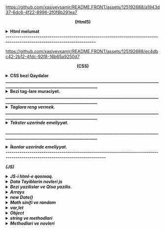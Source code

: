 https://github.com/xasiyevsamir/README.FRONT/assets/125192688/a1943d37-6dc6-4f22-8996-2f0f8b291ea7

<p align="center">   
<b >(Html5)</b>
</p>
<details><summary><b>Html melumat</b></summary>
<b>(FRONT-GIRIS)</b>
1.<b>(index.html)</b> Bu <b>(html)</b> fayilidir .Html ne ucundur sualina cavab olaraq yaradilan sehvenin nece gorunmesini ve basliqi nece olmasini ve s. html ile hell olunur.Html fayili yaradarken isdifade olunur burada <b>(Index)</b> fayilin adidir ve <b>(html)</b> ise fayilin tipini gosderir. Biz Html fayili yaradarken muxdelif adlar vere bilerik mes: <b>(MAIN.html ve ya samir.html)</b> .Lakin html fayili yaratmaq ucun <b>(.html yazmaliyiq.Her bir html)</b> fayili html --> tag-lari ile baslayir ve bitir.Umumi baxanda html ozu tag-larden ibaretdir. Html ozude 2 tag-larden ibaretdir. bunlar asagidakilardir.HTML-de 4 etab var. Bunlar head ve body hissesidir ve head, body hisselerde tag-larden isdifade olunur ve tag-lare de atributlar vere bilerik.Atribut dedikde eni uzunlugu rengi ve s. nezerde tutulur.
[![Follow Mohamed El-Qassas GitHub]("H:\Diskim\Motivasiya\VID_20230725_182108.mp4")](https://github.com/melqassas/)
---
# <b>(head)</b>
</video>
<b>(head)</b> Əsas HTML sənətinin head tagi veb səhifənin başlıq bölməsini təmsil edir. <head> tagi, veb səhifədəki metatələr, stilsətirlər, skriptlər və digər məlumatların yerləşdiyi yerdir. İstifadəçinin veb səhifəyə baxarkən görə bilmədiyi, lakin brauzer tərəfindən istifadə edilən məlumatlar burada saxlanılır.

<head> tagi aşağıdakı tipik elementlərdən ibarət ola bilər:

1. <b>(title>Kontakhome title>)</b> burada biz sehvenin baslifini Kontakt-home qoyduq.Umumi yazilis  
   <b>(head>title>Kontakhome title> head>)</b> beledir.

2. <b>meta</b> >>>>> Veb səhifənin metatələrini təyin edir. Sorc axdaris yazila biler yeni acar sozler, səhifənin açıqlaması, autoru(muellif), dilə dair məlumatlar və brauzer tərəfindən oxunan digər məlumatlar kimi səhifə ilə bağlı təkmilləşdirici məlumatlar olacaq.

3. <b>link rel="icon" href=""</b> >>>>bu tag-de head icerisinde yazilir lakin bu acilan anda baglanan tag-lardendir.Burad rel="icon"--relin icon oldugunu ve href="" -ise iconun adresini bildirir.Sekillerin ve ya iconlarin adresini iki yolla yerlesdirmek olar <b>Relative (Menasi-qohum, yaxinliq)</b> ve ya <b>Absolute (Menasi ise tamamile)</b>. Relative yolu hal hazirda oldugun fayildaki sekli ve ya iconu yerlesdirmek ,Absalute ise seklin adresini tamami ile oldugu kimi yazmaliyiq.

4. <b>script</b> >>>> JavaScript kodunun head tagına daxil edilməsinə kömək edir. Bu tag vasitəsilə brauzer tərəfindən işlənən skript kodları əlavə edilir.

5. <b><style</b> >>>> İnternal CSS stilsətirlərinin head tagına daxil edilməsinə imkan verir. Bu tag vasitəsilə veb səhifəsinə xüsusi stilsətirlər əlavə edilir.

Bu elementlər head tagında bir arada istifadə edilə bilər və səhifənin arxa planında işləyən məlumatları təmsil edərək səhifənin görünümünü və davranışını tənzimləyir.

---

<b>(body)</b>

0. <b>body</b> --> body tag-i ise sehveni govdesidir yeni sehvenin basliqlarindan basqa diger bir cox seyler body tag-inde yazilir. Mes: burada bis salam sozunu yazdiq.body tag-ininde icersinde de bir cox tag-lar var meselen bunlar asagidakilardir.

1. <b>P</b> --> Paraqraf tag-idir.Bir paraqraf butov bir setri tutur ve buna gorede yanasi gelmirler.
2. <b>span</b> --> span ise butov bir setri tutmur ve yanasi gelir.
3. h1>/h1>, h2>/h2>, h3>/h3>, h4>/h4>, h5>/h5>, h6>h6> --> bu tag-larle ise basliqlari vere bilerik burada en boyuk tag- h1 ve en kiciyi ise h6 dir.
4. <b>(div)</b>-->bir nece qrupun birlesmesi--> divde bir nece qrupun birlesmesini bir div kimi gosdere bilerik.
5. <b>img src="" alt="sekilin adi fln" width=(seklin eni demekdir)"50% ve ya 50px" height=(seklin hundurluyu demekdir) title="(Kontak-Home)</b> -->bu img ile sekil yukleye bilerik burada <b>src</b> sekilin saxlandigi yer <b>alt</b> ise sekil haqqinda nese yaza bilerik. <b>img</b> olcusunu iki yolla vere bilerik birincisi tutdugu yerin 50% kimi ikinci ise pikseller ile.Olcunu vermek ucun bu (<b>width="")</b> ifadeden isdifade edilir. Dediyimiz kimi iki cur olcu vere bilerik. Faizle verdikde <b>(width="50%")</b> bele, pikselle verdikde ise <b>(width="50px")</b> kimi ifade edilir.Biz burada seklin hundurluyunu de artira bilerik lakin seklin effektliyi ite biler. Qeyd: Eger biz seklin eni ve hundurluyunu artirib azaldanda % ve px yazmasaq defult olaraq px(piksel qebul edir).
   Buradda <b>(title="Kontak-Home)</b> bu atribut ise seklin uzerine getdikde kontak-home sozunu cixardir. <b>(title)</b> atributu qulobaldir ve butun tag-larde isdifade ede bilerik.
6. <b>u</b> bu tag- daxil etdiyimiz sozun altindan xet cekir.
7. <b>i)</b> bu tag- ise yazdigimiz sozu italiq formada yeni eyri formada yazir.
8. <b>em)</b> bu tag-de i tag-i ile eynidir lakin i tag-ine nisbeten daha moderindir.Yeni burazerde daha yaxsi basa dusur i tag-ine nisbeten.
9. <b>s)</b> bu tag- ise sozun uzerinden xett cekir.
10. <b>del)</b> bu tag-de s tag-i ile eynidir.
11. <b>b)</b> bu tag- sozu daha qalin yazdirir.
12. <b>strong)</b> bu tag-de b tag-i ile eynidir.Daha bir usdunluyu bu soz daha quvvetli acar soz kimi basa dusur.Yeni burazerde daha yaxsi basa dusur b tag-ine nisbeten.
13. <b>details</b> -bu tag- ile biz en cox verilen suallara cavab bolmesini yaza bilerik ve <b>summary</b> tag-i ile isleyir yeni 1ci sual yazmaq isdesek <b>summary sual1 summary</b> yazmaliyiq.
14. <b>address</b> - bu tag- ilede biz adresimizi yaza bilerik ve footer tag-inin icinde address ve onun icindede a tag-ini yaza bilerik.

---

https://github.com/xasiyevsamir/README.FRONT/assets/125192688/16b46b38-c84e-49c9-9cef-a6f03336bd28

# </b>(KECIDLER)</b>

<b>Qeyd:)</b> Kecidler iki cur olur seyfe daxili ve seyfe xarici . Seyfe daxili kecidler hal-hazirda oldugun seyfenin her hansi bir noqtesine gedise deyilir Mes: 100 setrlik melumatin 20 setrine gedis. Seyfe daxili kecidler ise basqa seyfelere yonlendirmekdi meselen kilik etdikde isdagrama ,watsaba, ve eyni seyfenin daxilinde basqa bir seyfeye kecid adlanir.
<b>(Qeyd:)</b> Kecit etmek ucun <b>(a tag-inden isdifade olunur ve (anchor lovber sozunden gotrulmusdur))</b> .Ve Acilib baglanan tag-dir.

1. <b>a href="#">Kecid et<a vv>)</b> burada a tag-ini yazmisiq yeni xarici kecid <b>href)</b> bos olduqda reslef edir yeni seyfeni yeniliyir #
   yazdiqda seyfe daxilinda dayanir ve her hanfdssi sayitin linkini yazdiqda ise klik ederken hemin sehveye kecid edir.Burada <b>target)</b> atributu var ki biz a tag-ine klik etdikde ozunde ve ya yeni sehvede acir target defult olaraq \_self-dir yeni target="\_self" bele yazdiqda yeni sehveni ozunde acir. target ozunun acar sozleri var meselen target="\_blank" etsek yeni sehvede acacaq . # varsa bu seyfe daxili kecitdir. <b> a)</b> tag-i ile telefon ve ya mail de yonlendirmek olar bu zaman ise asagidakilari yazmaq lazimdir.
2. <b>a href="tel:+994516687023">Zeng eta)</b> bu cur yazilisdan isdifade etmek olar. Burada <b>tel:)</b> acar sozdur.
3. <b>a href="mailto:samirakh@code.edu.az">gmail ile elaqe saxla a)</b> bu cur yazilisdan isdifade etmek olar. Burada <b>mailto:)</b> acar sozdur.
4. <b>a href="../Sekil/download.png" download> neyise yuklemek ucun dowload </a>)</b> bu kodla ise nelerise yukluye bilerik.

---

https://github.com/xasiyevsamir/README.FRONT/assets/125192688/ed8af3b5-5b29-4e82-a876-e9c0d0bb5a66

# <b>(Listler)</b>

1. Listler iki cur olur. Sirali ve sirasiz.Sirasiz listler ucun ferq etmir birinci ile axrincinin yerini deyissek.Lakin sirali lislerde ise tam eksidir onlarda birinci gelen birinci axrinci gelen ise axrinci olmalidir ve sirali reqemler a-z ve ya A-Z siralanir ve rum reqemleri ilede siralana biler.
2. <b>ul> ul>)</b> bu sirasiz listleri yazmaq ucundur ve icersinde li-lerden isdifade edilir ve eger li-lerinde ul-lari olarsa li-lerin icersinde yazilir. <b>ul type="disc", type="cricle", type="Square" ,type="none")</b> tayplarri var ve burada (disc ici dilu dayre) , (cricle ise ici bos cevredir) , (Square ise ici dolu kvadiratdir), (none ise hec bir cevre ve ya kvadirat gorunmesin.)

3. <b>ol type="1" start="12"> ol>)</b> bu ise sirali listler ucundur ve bunlarinda terkibinde li-ler olmalidir ve eger li-lerinde ol-lari olarsa li-lerin icersinde yazilir. <b>ol)</b> listininde taypi var A-Z,a-z,reqem kimi ve rum reqemi kimi.Burada start neceden baslasin demekdir.
4. <b>li> li>)</b> bu ise hem sirali hemde sirasiz lislerin yazilmasinda esas amillerden biridir yeni lisleri temin edr .

---

# <b>Tables-cedveller)</b>

1. <b>caption)</b> cedvelin basligini yazmaq ucundur.
2. <b>table border="1")</b> tebillar setrlerden ibaret olur setrlerde sutunlardan ibaret olur. Burada border kanarliq demekdir ve 1 daxil etdikde 1 px cercive duzeldir.
3. <b>tr)</b> bu setrler ucundu .
4. <b>td)</b> bu ise sutunlar ucundur .Bu zaman demek olarki (table-nin icersinde tr ve tr-nin icinde td-ler yerlesir). Setirlerin icinde sutunlar yerlesir.
   <b>Qeyd:)</b> Biz cedveller yaradanda esas 3 emeliyyati apaririq bunlar asagidakilardir.
5. <b>thead)</b> bu code ile biz cedvelimizde ad soyad v s. ne olacaqsa onlari qeyd edirik .Bunun icerisindede tr yeni setrler ve sutunlar td ile deyil th ile qeyd edilir.
6. <b>tbody)</b> bu ise cedvelin govde hissesini yaziriq.
7. <b>tfoot)</b> bu ise cedvelin yekunda bir qiymeti olarsa onu qeyd edirik,yeni toplami ve ya ortalamasi ve s.
8. <b>colspan)</b> bu kodla biz isdenilen sutunlari birlesdire bilerik.
9. <b>align="center")</b> bu kod ile ise biz isdenilen cedveldeki sozu sentire getre bilerik.
10. <b>rowspan)</b> bu kod ise setrleri birlesdirmek ucundur.
11. b>bgcolor)</b> cedvelin arxa fonunu deyismek ucun isdifade edilir.

---

<b>(Formlar)</b>

1. <b>form)</b> bu forum her hansi bir datani icine yazmagimizi teskil edir.
2. <b>input type="text,email, tel,submit,password,number, color,date,time,datetime-local,week,month,checkbox", file, search, range, image,reset,hidden,(type="radio" name="s"), button)</b> form-un icerisinde inputlar olur.input-un tayiplari vardir ve isdifade etmek ucun qarsisinda yazdigimiz kimi yazmaliyiq. Burada (<b>submit</b>-- hazir olan melumati gondermek ucun olan bir duymedir.), (<b>password</b>--ise password daxil etmek ucundur.), (<b>number</b>- ise yalniz reqem tipli datalar yazmaq ucundur.), (<b>color</b>- ise reng secimini etmek olar.) , (<b>date</b>-tarixi secmek ucun isdifade edilir), (<b>time</b>-saati secmek ucun isdifade edilir), (<b>datetime</b>-local- bu ise hem tarixi hemde vaxi eyni anda secmeye imkan verir.) ,(<b>week</b>-yalniz hefdeni secmek ucundur), (<b>month</b>- yalniz aylari secmek ucundur.), (<b>checkbox</b>--secim etmek ucun isarele ve ya isareleme duymesi cixardir ekrana.) Burada <b>radio</b> ve name o zaman yazilirki iki secim olsun ve onlardan yalniz birini secmek imkanimiz olsun.O zaman iki secimede name verilir yalniz eyni name verilir. (<b>file</b> --ise sekil elave etmek ucundur.) (<b>search</b>--axdaris ucun isdifade edilir.) (<b>range</b>- bu ise azalib artma oxudur.), (<b>image</b> --bu ise submit ile eynidir yalniz tek ferqi gonder yerine sekil iconu qoya bilerik.) (<b>reset</b>--doldurulan formu sifirlamaq ucundur.) (<b>hidden</b>-- isdifadecin id gizletmek ucundur), (<b>button</b> da submit ile eynidir yeni her hansi duymedir ve bunlar forumda bas veren hadiseleri bazaya ve ya basqa yere gondermek ucundur.) .Adi butondan ferqlidirler adi button forumun daxilinde deyil basqa kenar hisselerede olur. <b>button>Gonder/button></b> kimi yazilir.
3. <b>label)</b> inputun basligini yazmaq ucundur mes:Ad, Soyad.
4. <b>textarea)</b> boyuk metin yazmaq ucundur.
5. <b>select)</b> secimleri saxlamaq ucundur her bir secim option-da saxlanilir.Yeni selectlerin icinde option yazilir option icinde ise optgroup yazilir.
6. <b>option)</b> 1 secim saxlamaq ucundur.
7. <b>optgroup lable=seher qrupu ve ya axsam qrupu)</b> opsinlarin icerisinde ferqlendirmek ucundur.
8. <b>input type="text" list=nese , (datalist id=nese))</b> ve burda datalis tag-inin icersinde <b>option)</b> olmalidir. Qeyd: burada inputun list ile datalistin id eyni olmalidir yeni ikisindede nese sozu olmalidir. Burada tag-larin birlikde yazilisi digerlerinden olan ferq hem secim ede hemde secimde olmuyan bir seyi yazib gondere bilerik.

<b>(Atributlar)</b> 9. <b>value</b> -Daxil etdiyimiz her bir data value adlanir isder forumlar olsun isdersede digerleri. 10. <b>placeholder</b>--(Menasi-yer tutucu).Bu atribut ise arxa fonda emailinizi ve s. daxil edin kimi yazini cixartmaq ucundur. 11. <b>disabled</b> --(Menasi - yazmaq deaktiv edilib).Bu ise her hansi datani yazmaga icaze vermemek ucun isdifade edilir. 12. <b>readonly</b> --(Menasi - yalniz oxumaq ucun).Bu atributun disabled ile ferqi odurki disabled hec bir ise yaramir demekdir readonly ise yalniz oxuya bilersiz. 13. <b>selected</b> --(Menasi -Secilmis demekdir).Bu atribut defolt olaraq yeni ilk olaraq bu secilmis olsun demekdir. 14. <b>maxlength</b> --(Menasi -maxsium nece herif ve ya reqem). bu atribut ile oz isdeyimize uygun uzunluq qoya bilerik. 15. <b>minlength</b> --(Menasi -minumum nece herif ve ya reqem). bu atribut ile oz isdeyimize uygun uzunluq qoya bilerik. 16. <b>required</b> --(Menasi-- mutleq teleb olunur).Bu atribut ozaman yazilirki isdifadeci hemin datani mutleq gondermelidir. 17. <b>autofocus</b> --(Menasi --diqqet celb eden).Bu Atribut sehveye refres verende hara autofoks yazmisiqsa ora diqqet yoneldecek. 18. <b>input type=number</b> olduqda onum <b>max</b> ve <b>min</b> <b>step=10</b> qiymetleri olur yeni yasa gore yazsaq max=150, min=1 kimi yaza bilerik, burda step ise min qiymetden 10 -10 artiracaq yada azaldacaq. 19. <b>input type=date</b> olduqda <b>max=23-05-26 min=2023-6-01</b> burada biz tarixe limit qoya bilerik yeni burda 2023 ilin 5ci ayin 26-dan 6ci ay 1e kimi gosderilsin. 20. <b>input type=checkbox</b> olduqda <b>checked</b> atributunu yazdiqda secimlerden hansina yazmisiqsa o daimi olaraq secili gosderecek biz deyisene qeder. 21. <b>input type=file</b> olduqda 1 fail secmek ucundur ama <b>multiple</b> atributunu yazdiqda ise necedene olsa o qederini sece bilerik ve <b>accept="(image/_,(video/_)),(image/png),(image/jpeg),(image/gif),"</b> yazdiqda ise sirf sekilleri secmek ucundur.Burdada sekillerin novlerini sece bilerik bu yolla .Bize hem png ve jpeg lazim olsa <b>input type=file multiple accept="image/png,image/jpeg"</b> sece bilerik.Qeyd: Eger biz <b>video</b> yuklesek onda <b>image</b> yerine <b>video</b> yazmaliyiq.Burada /\* seklin sadalanan fayil tipini ve videonun bir nece fayil tipi varsa onu sece bilmek ucundur. 22. <b>input type=range</b> de min ve max var. 23. <b>form autocomplete="on ve ya off"</b> bu atribu ise <b>on</b> olduqda indiye qeder daxil etdiyimiz melumatlar bize gosderilir burazer defolt olaraq <b>on</b>-dur,ekis halda ise off etmek lazimdir. 24. <b>form action="link ve yaxud id"</b>-- bu atribut ise forma gonder etdikde gonderme ugurlu olarasa basqa sehve ve ya nese acilsin link kimi bir seydir.

---

https://github.com/xasiyevsamir/README.FRONT/assets/125192688/5428dca2-3417-4c1b-b818-c03bc8c7a736

<b>iframe</b>

1. <b>iframe src="" frameborder="0" iframe</b> -- iframe dedikde her hansi bir sehveni oz sehvemizde acmaq ucun isdifade edilir.Burada <b>src</b> -e yerlesdirmek isdediyimiz sehvenin <b>url</b> -i yazmaliyiq.
2. <b>frameborder="1"</b> --bu ise kenarliq teyin etmek ucundur.

---

<b>audio ve video</b>

1. <b>audio (controls, autoplay, loop, muted,) >source src=""> audio></b>- bu tag- ile biz oz computerimizdeki mahnini yerlesdire bilerik.Her audio icersinde <b>source</b> tag-i olur ve audio-nun yolunu gosderir. source ozu 1 mahni yolu demekdir .Bir audio icersinde bir nece source ola biler amma onlardan yalniz ilk olan oxunacaqdir.<b>controls</b> bu atribut olmasa audio elave edilir lakin vebde gorunmur ona gorede controls yazmaq mutleqdir. <b>autoplay</b> ise vebe daxil olan kimi musiqi seslenir.<b>loop</b> ise sonsuz seslenmesi ucundur .<b>muted</b> bu atribut ise defolt olaraq ses olmasini bildirir.
2. <b>video (controls autoplay, loop, muted, poster)="", >source src="" > video</b> --Video elave etmek ucunde eyni ile mahni elave etmek kimidir amma bir ferqi <b>poster</b> atributudur.<b>poster</b> atributu video-nun uzerine her hansi bir sekli qoymaq ucundur.

---

<b>Sehivenin bolunusu</b>

<b>QEYD:</b> Sehve 3 yere bolunur <b>header</b>, <b>aside</b>, <b>main</b>, <b>footer</b>.

1. <b>header</b> -tag-inin icersinde <b>nav</b> tag-lari ve kecid ucun <b>a</b> tag-larinden isdifade olunur.
2. <b>aside</b> -tag-inin icersinde iframe yazila biler cunki <b>main</b> sehvesinden elave bir yer tutur ve buna misal olaraq oxu.az sayitindaki narin reklamini misal gosdere bilerik.
3. <b>main</b> -tag-inin icersinde <b>article</b>, <b>figure</b>, <b>p</b> ve <b>section</b> tag-lari isdifade olunur burada section tag-i evvelki div-i evez edir.
4. <b>section</b> -tag-inin icerisindede cox vax bu <b>article</b> tag-i yazilir.
5. <b>article</b> -tag-inin icerisinde ise <b>figure</b>, <b>p</b> tag-i ve s.yazilir.
6. <b>figure</b> -tag-inin icerisinde <b>img</b> tag-i ve sekil haqqinda melumat ucun <b>figcaption</b>tag-i yazilir.
7. <b>footer</b> - ise sehven en asagi hissesidir yeni orda elave melumatlar ve muellif huquqlari qorunur fln yazilir.

<b>(Bezi acar simvollar)</b>

1. ./ --> Hal-hazirda oldugumuz qovlugu bildirir.
2. ../ --> Bir qovluq cole cixmaq ucun isdifade edilir.
3. br-- break sozunun qisalisidi qirmaq yeni metni ,text qirir.
4. Prettier Code--codu formata salir.Yuklemek ucundur.
</details>
<b>-------------------------------------------------------------------------------------------------------------------------</b>

https://github.com/xasiyevsamir/README.FRONT/assets/125192688/ec4dbc42-2b12-4fdc-92f8-16b65a9250d7

<p align="center">
<b >(CSS)</b
</p>
<details><summary><b>CSS bezi Qaydalar</b></summary>
<b>CSS-fayili .css kimi yaradilir.</b> - html-in rengini, yerinin deyisdirilmesi, olcusu, animasiyalari, ve s. duzeltmek ucundur.<b>CSS</b> 3 Cur html ile elaqendirmek olar.<b>1.inline>2.internal>3.external</b>

1.  <b>inline</b> --bu bir basa tag-e css vermekle bas verir ve quvvetliyine gore en boyuyudur,yeni bir tag-e 3 cur css versek tag-in icersinde yazilan inline css tesir edecek.Bu yol tag-e <b>style="backgroud:red"</b> bu cur vermekle olur.
2.  <b>internal</b> --bu yol ise <b>head</b> icerisinde <b>style</b> tag-i acaraq ve onun icerisinde tag-e css verilir ve quvvetliyine gore 2ci yeri tutur.
3.  <b>external</b> --bu yol ise <b>css</b> fayi yaradaraq html fayilindan basqa css fayilinda tag-lare css vermekle bas verir ve quvvetliyine gore en zeyifidir. Bu fayili <b>link rel="" herf=""</b> codu ile qosulur. 4.<b>!important</b> -- bu acar sozu biz hansi atributun qarsisina atsaq hemin atribut deyismiyecek mes: <b>color !important</b> yeni bu o demekdir biz hemin tag-e basqa yerde colorunu deyissek deyismiyecek bir sozle import olunan coloru oldugu kimi saxliyacaq esas bu reng olsun kimi.
4.  <b>class</b> --tag-lari ayirmaq ucun onlara <b>class</b> verilir. Class adlari arali ola bilmez arali oldugu halda 1 yox 2 class oldugunu basa dusur ,class-larin adini bele <b>div class="div-class tag-class"</b> yazmaq olar .Burda bizim 2 classimiz var 1ci class <b>div-class</b> 2ci class ise <b>tag-class</b> -dir. Ara qoymaqla bir nece class yarada bilerik.Classlar <b>.</b> ile cagrilir.Bir class adini diger tag-e vere bilerik burdaki div tag-indeki div-clasi p tag-ine vere bilerik.
5.  <b>id</b> --tag-lari ayirmagin diger yolu ise id-dir. <b>div id="div-id"</b> burada tag-larin yalniz 1 aydisi olur ve diger tag-lare eyni ile bu id verile bilmez her tag-e 1 id yazila biler classdaki kimi 2 class eyni anda verildiyi kimi 2 id verile bilmez.Id <b>#</b> isaresi ile cagrilir.
6.  <b>ul li css reng vermek izahi 1.</b>- burada bir nece yol var ve bu yollara asagidaki sekillerle ile izah verek. Bu sekillerde gorunduyu kimi biz <b>first-child</b> yazdiqda ilk birincini rengini deyisir.
<p>
 <img src="image\image1\ul li izah.png" width="250" height="200" alt="sekil silinib" title="html codu"/>
 <img src="image\image1\css.png" width="250" height="200" alt="sekil silinib" title="CSS codu"/>
 <img src="image\image1\netice.png" width="250" height="200" alt="sekil silinib" title="Netice"/>
</p><br/>
<b>2-ci yolu:</b> Bu yolda ise soncu li-nin rengini deyise bilerik bu ise asagidaki sekilde izah olunur.Gorunduyu kimi salam 9 rengi deyisib.
<p>
 <img src="image\image1\ul li izah.png" width="250" height="200" alt="sekil silinib" title="html codu"/>
 <img src="image\image1\css1.png" width="250" height="200" alt="sekil silinib" title="CSS codu"/>
 <img src="image\image1\netice1.png" width="250" height="200" alt="sekil silinib" title="Netice"/>
</p><br/>
<b>3-cu yolu:</b> Bu yolda ise isdediyimiz qeder <b>li</b> tag-ine reng vere bilerik .Ancaq bu <b>nth-child(sira daxil edin)</b> kodu yazmaliyiq ve <b>sira daxil edin</b> yerine reqem yaziriq. Mes: Sekilde biz <b>3-cu ve 5ci</b> li-ye reng vermek isdemisik.Asagidaki sekilden baxa bilerik.
<p>
 <img src="image\image1\ul li izah.png" width="250" height="200" alt="sekil silinib" title="html codu"/>
 <img src="image\image1\cssnth.png" width="250" height="200" alt="sekil silinib" title="CSS codu"/>
 <img src="image\image1\netice2.png" width="250" height="200" alt="sekil silinib" title="Netice"/>
</p><br/>
<b>4-cu yolu:</b> Bu yolda ise biz <b>nth-child(odd)</b> kodu ile yalniz tek <b>li-lere</b> reng vere bilerik.Asagidaki sekillerden tam aydin olacaq.Tekleri yazdirmaq ucun basqa bir yol <b>nth-child(2n-1)</b> kodundan isdifade etmekle olacaqdir.Burada  <b>n</b> defolt olaraq qiymeti 0-dir.Qeyd: burada 2n+3 etsek 3-cuden basliyacaq rengi deyismeye.
<p>
 <img src="image\image1\ul li izah.png" width="250" height="200" alt="sekil silinib" title="html codu"/>
 <img src="image\image1\cssodd.png" width="250" height="200" alt="sekil silinib" title="CSS codu"/>
 <img src="image\image1\netice3.png" width="250" height="200" alt="sekil silinib" title="Netice"/>
</p><br/>
<b>5-ci yolu:</b> Bu yolda ise biz <b>nth-child(even)</b> kodu ile yalniz cut <b>li-lere</b> reng vere bilerik.Asagidaki sekillerden tam aydin olacaq.Cutderri yazdirmaq ucun basqa bir yol <b>nth-child(2n)</b> kodundan isdifade etmekle olacaqdir.Burada  <b>n</b> defolt olaraq qiymeti 0-dir.Qeyd: Burada 2n+4 etsek 4-cu elementden basliyacaq renglemeye.
<p>
 <img src="image\image1\ul li izah.png" width="250" height="200" alt="sekil silinib" title="html codu"/>
 <img src="image\image1\csseven.png" width="250" height="200" alt="sekil silinib" title="CSS codu"/>
 <img src="image\image1\netice4.png" width="250" height="200" alt="sekil silinib" title="Netice"/>
</p><br/>
</details>
<b>________________________________________________________________________________________________________________________</b>

<details><summary><b>Bezi tag-lare muraciyet.</b></summary>
 Asagidaki sekilde ki kimi <b>p.item</b> dedikde biz hardaki p tag-inin classi <b>item</b>-dirsa ora tesir et demisik.
<p>
 <img src="image\image1\sehve1.png" width="250" height="200" alt="sekil silinib" title="html codu"/>
 <img src="image\image1\css5.png" width="250" height="200" alt="sekil silinib" title="CSS codu"/>
 <img src="image\image1\netice6.png" width="250" height="200" alt="sekil silinib" title="Netice"/>
</p><br/>
<b>p .item</b>--Burada <bosluq>bosluq</bosluq> onem dasiyir. Bosluq qoyduqda o demek olur ki p tag-inin icerisinde <b>class="item"</b> beraber olan tag-e tesir et.
<p>
 <img src="image\image1\sehve2.png" width="250" height="200" alt="sekil silinib" title="html codu"/>
 <img src="image\image1\css6.png" width="250" height="200" alt="sekil silinib" title="CSS codu"/>
 <img src="image\image1\netice7.png" width="250" height="200" alt="sekil silinib" title="Netice"/>
</p><br/>
<b>Atributlarla tag-e tesir.</b> Sekildeki tag-in target atributundan isdifade ederek tag-e tesir etdik.
<p>
 <img src="image\image1\sehve3.png" width="250" height="200" alt="sekil silinib" title="html codu"/>
 <img src="image\image1\css7.png" width="250" height="200" alt="sekil silinib" title="CSS codu"/>
 <img src="image\image1\netice8.png" width="250" height="200" alt="sekil silinib" title="Netice"/>
</p><br/>
<b>(href) Atributunun value sonu az ile bitrse</b> .Onda asagidaki sekildeki kimi <b>$</b> isaresi ile yazilir.
<p>
 <img src="image\image1\sehve3.png" width="250" height="200" alt="sekil silinib" title="html codu"/>
 <img src="image\image1\css8.png" width="250" height="200" alt="sekil silinib" title="CSS codu"/>
 <img src="image\image1\netice9.png" width="250" height="200" alt="sekil silinib" title="Netice"/>
</p><br/>
<b>(herf) atributu http ile basliyarsa</b>. Bu halda sekildeki kimi kvadrata yukseltme isaresinden <b>^</b> isdifade olunur.
<p>
 <img src="image\image1\sehve4.png" width="250" height="200" alt="sekil silinib" title="html codu"/>
 <img src="image\image1\css9.png" width="250" height="200" alt="sekil silinib" title="CSS codu"/>
 <img src="image\image1\netice10.png" width="250" height="200" alt="sekil silinib" title="Netice"/>
</p><br/>
<b>(herf) atributunun icersinde her hasisa herif olarsa</b>. Bu o demekdirki isdenilen herife gore tag-e tesir ede bilerik.Asagidaki sekilde l herifine gore tesir etmisik ve oda linkede var.
<p>
 <img src="image\image1\sehve4.png" width="250" height="200" alt="sekil silinib" title="html codu"/>
 <img src="image\image1\css10.png" width="250" height="200" alt="sekil silinib" title="CSS codu"/>
 <img src="image\image1\netice11.png" width="250" height="200" alt="sekil silinib" title="Netice"/>
</p><br/>
<b> isenilen tag-den sonra ilk gelen tag-e tesir.</b> Burada <b>+</b> isaresi ile biz divden sonra ilk gelen p tag-e tesir etmisik sekilde baxa bilersiz.
<p>
 <img src="image\image1\sehve5.png" width="250" height="200" alt="sekil silinib" title="html codu"/>
 <img src="image\image1\css11.png" width="250" height="200" alt="sekil silinib" title="CSS codu"/>
 <img src="image\image1\netice12.png" width="250" height="200" alt="sekil silinib" title="Netice"/>
</p><br/>
<b> isenilen tag-den sonra gelen isdenilen tag-e tesir.</b> Burada <b>~</b> isaresi ile biz divden sonra gelen butun p tag-e tesir etmisik sekilde baxa bilersiz.
<p>
 <img src="image\image1\sehve5.png" width="250" height="200" alt="sekil silinib" title="html codu"/>
 <img src="image\image1\css12.png" width="250" height="200" alt="sekil silinib" title="CSS codu"/>
 <img src="image\image1\netice13.png" width="250" height="200" alt="sekil silinib" title="Netice"/>
</p><br/>
<b> * yazdiqda ise butun tag-lare ayid olur</b> .Asagidaki sekildeki kimi.
<p>
 <img src="image\image1\sehve5.png" width="250" height="200" alt="sekil silinib" title="html codu"/>
 <img src="image\image1\css13.png" width="250" height="200" alt="sekil silinib" title="CSS codu"/>
 <img src="image\image1\netice114.png" width="250" height="200" alt="sekil silinib" title="Netice"/>
</p><br/>
<b>(:hover) edende uzerine geldikde rengi deyisib olur qirmizi</b>.Asagidaki coda uygun olaraq.
<p>
 <img src="image\image1\sehve6.png" width="250" height="200" alt="sekil silinib" title="html codu"/>
 <img src="image\image1\css14.png" width="250" height="200" alt="sekil silinib" title="CSS codu"/>
 <img src="image\image1\netice14.png" width="250" height="200" alt="sekil silinib" title="Netice"/>
</p><br/>
<b>(:active) klik edende rengi deyisib olur goy</b>.Asagidaki coda uygun olaraq.
<p>
 <img src="image\image1\sehve6.png" width="250" height="200" alt="sekil silinib" title="html codu"/>
 <img src="image\image1\css15.png" width="250" height="200" alt="sekil silinib" title="CSS codu"/>
 <img src="image\image1\netice15.png" width="250" height="200" alt="sekil silinib" title="Netice"/>
</p><br/>
<b>(transition: ;) --Bu kod ile biz rengin arxa fon renginin ve ya boyumenin hansi zaman araliginda bas vermesini teyin ede bilerik.</b>.Asagidaki coda uygun olaraq.Burada gorunduyu kimi demisik ki 2 saniyeye rengi deyissin 3 saniyeye ise arxa fon rengi.Bu codlar yalniz hover ve active etdikde bas verir.
<p>
 <img src="image\image1\css68.png" width="250" height="200" alt="sekil silinib" title="html codu"/>
 <img src="image\image1\css67.png" width="250" height="200" alt="sekil silinib" title="CSS codu"/>
 <img src="image\image1\netice35.png" width="250" height="200" alt="sekil silinib" title="Netice"/><br/>
</p><br/>
<i><b>(transition-timing-function: ;)--</b>ease, ease-in, ease-out,ease-in-out, linear, step-start,step-end,step(2,start)<i><br/>
<a href="https://www.w3schools.com/cssref/tryit.php?filename=trycss3_transition-timing-function2">1.transition-timing-function:-numunelerine bax..</a><br/>
<a href="https://developer.mozilla.org/en-US/docs/Web/CSS/transition-timing-function">2.transition-timing-function:-numunelerine bax.</a><br/>
<p>
 <img src="image\image1\css69.png"  alt="sekil silinib" title="html codu"/>
</p>
<strong>--linear </strong> <i>Dedikde beraber suretli hereket bas verir.</i><br/>
<strong>--ease-in </strong> <i>Evvelce yavas daha sonra ise suretlenir.</i><br/>
<strong>--ease-out </strong> <i>Evvelce surretli daha sonra yavasiyir.</i><br/>
<strong>--ease-in-out </strong> <i>Evvelce az suretli daha sora suretli ve sonda yavasiyir.</i><br/>
<strong>--ease </strong> <i>Bu ease-in-out ile eynidir lakin suret baximindan ferqleri vardir.</i><br/>
<strong>--step-end </strong> <i>Bu ise verilen zamanin sonunda baslayir islemeye.</i><br/>
<strong>--step-start </strong> <i>Bu ise start olunan zaman baslayir islemeye.</i><br/>
<strong>--steps(3,end) </strong> <i>Bu ise 3 defeye bas verecekdir. Ve qeyd olunan zaman bitdikden sonra bas verecekdir</i><br/>
<strong>--steps-(3,start) </strong> <i>Bu ise start olunan zaman baslayir islemeye.Ve 3 defeye bas verir.</i><br/>
https://github.com/xasiyevsamir/README.FRONT/assets/125192688/5da51943-634e-4359-80b1-fff398d08ea3
<b>(Css-de data saxlamaq ucun qutunun yaradilmasi)</b>.Bu :root adlanan tag-in komeyi ile yaradilir sonra ise lazim oldugu anda ondan isdifade ede bilmek olur.

<p>
 <img src="image\image1\sehve6.png" width="250" height="200" alt="sekil silinib" title="html codu"/>
 <img src="image\image1\css16.png" width="250" height="200" alt="sekil silinib" title="CSS codu"/>
 <img src="image\image1\netice16.png" width="250" height="200" alt="sekil silinib" title="Netice"/>
</p><br/>
</details>
<b>________________________________________________________________________________________________________________________</b>
<details><summary><b>Taglara reng vermek.</b></summary>
<i>width ve height haqqinda bezi qayda</i>.
<p>
 <img src="image\image1\css21.png"  alt="sekil silinib" title="width ve height"/>
</p>
<p>
<i>Heksa reng vermek</i><br/>
 <img src="image\image1\css17.png"  alt="sekil silinib" title="Css codu"/><br/>
<i>rgb reng vermek</i><br/>
 <img src="image\image1\css18.png"  alt="sekil silinib" title="Css codu"/><br/>
 <i>rgba reng vermek.Burada sonuncu reqem 0 ile 1 arasinda ola biler ve buda onun seffafligini bildirir.</i><br/>
 <img src="image\image1\css19.png"  alt="sekil silinib" title="Css codu"/><br/>
 <i>hsl rengi.Bu reng ise heksa ile rgb birlesmesinden alinir.</i><br/>
 <img src="image\image1\css20.png"  alt="sekil silinib" title="Css codu"/>
</p><br/>
</details>
<b>________________________________________________________________________________________________________________________</b>
<details><summary><b>Tekster uzerinde emeliyyat.</b></summary>
<i><b>Tesklerin siftinin olcusunu deyismek</b>.Bunn 3 yolu var <b>px</b> ,<b>rem</b> ve <b>em</b> bularin bir birinden ferqlerini asagida izah  etmisem.<br/>
<i><b>px ile</b></i><br/>
<p>
 <img src="image\image1\css23.png" width="250" height="200" alt="sekil silinib" title="html codu"/>
 <img src="image\image1\css22.png" width="250" height="200" alt="sekil silinib" title="css codu"/>
 <img src="image\image1\css24.png" width="250" height="200" alt="sekil silinib" title="Netice"/>
</p><br/>
<i><b>rem ile</b></i>.Rem ile olcu verdikde 1 rem 16 piksel demekdir yeni html 16 piksel olur defolt olaraq.Yalniz html-den olcu gotrur.Yeni html olcusunu azaltdiqda butun tag-larin font-size tesir edecek ve buda responsivlikde bize cox komek edecek.
<p>
 <img src="image\image1\css25.png"  alt="sekil silinib" title="Css codu"/>
</p>
<i><b>em ile</b></i>.em ile olcu verdikde em oz parenti varsa yeni ozunden bir ust tag- varsa onun olcusunden gotrur yoxdusa ise onda html -dan gotrur rem ise yalniz html-den gotrur.<br/>
<p>
 <img src="image\image1\css26.png"  alt="sekil silinib" title="Css codu"/>
</p><br/>
<i><b>font-family</b></i>.Font-family dedikde textin hansi formada yazilmagini bildirir yeni Time romans ve s .Diger font-family -leri yukluyub isdifade ede bilerik asagida kecidi yerlesdirmisem.<br/>
<a href="https://fonts.google.com/">1.font-family kecid et.</a><br/>
<p>
 <img src="image\image1\css27.png"  alt="sekil silinib" title="Css codu"/>
</p>
<i><b>font-style</b></i>.Font-family dedikde texti i tag-i kimi eyri kimi gosderir.<br/>
<p>
 <img src="image\image1\css28.png" width="250" height="200" alt="sekil silinib" title="Css codu"/>
 <img src="image\image1\netice17.png" width="350" height="200" alt="sekil silinib" title="Netice"/><br/>
 <img src="image\image1\css48.png"  alt="sekil silinib" title="font-weight"/>

</p>
<i><b>font-variant</b></i>.Font-variant dedikde texti asagidaki sekilde yazir.<br/>
<p>
 <img src="image\image1\css29.png" width="250" height="200" alt="sekil silinib" title="Css codu"/>
 <img src="image\image1\netice18.png" width="350" height="200" alt="sekil silinib" title="Netice"/>
</p>
<i><b>font-align</b></i>.Font-align dedikde texti asagidaki kimi tam ortaya getrir.<br/>
<p>
 <img src="image\image1\css30.png" width="250" height="200" alt="sekil silinib" title="Css codu"/>
 <img src="image\image1\css31.png" width="250" height="200" alt="sekil silinib" title="Netice"/>
 <img src="image\image1\netice19.png" width="250" height="200" alt="sekil silinib" title="Netice"/><br/>
 <i>Burada ise sozler eyni anda basliyir ve eyni anda bitir qanuna uygunsuzluq yoxdur</i><br/>
 <img src="image\image1\css32.png" width="250" height="200" alt="sekil silinib" title="Css codu"/><br/><br/>
 <img src="image\image1\netice20.png"  alt="sekil silinib" title="Netice"/><br/><br/><br/>
 <i><b>text-align-last: right ve center</b></i><br/>
 <img src="image\image1\css33.png"  alt="sekil silinib" title="Css codu"/><br/><br/>
 <img src="image\image1\css34.png"  alt="sekil silinib" title="right etdikde"/><br/><br/>
</p>
<p> <i><b>text-transform: capitalize;</b>Butun sozlerin birinci herifini boyuk herifle yazir.</i><br/>
 <img src="image\image1\css37.png"  alt="sekil silinib" title="html codu"/><br/>
 <img src="image\image1\css36.png"  alt="sekil silinib" title="Css codu"/><br/>
 <img src="image\image1\css35.png"  alt="sekil silinib" title="Netice"/></p>
 <i><b>text-decoration: ;</b>text-decoration-line: ile text-decoration: ferqi ise line dedikde yalniz bir ozellik yeni  ferq etmez altindan usdunden ve ya uzerinden eyni anda ya altindan yadaki her 3nu ede bilerik, altdan ya usden ya da ki uzerinden xet cekile biler line yazmasaq ise bunlarin her birini eyni anda vere bilerik.</i><br/>
 <img src="image\image1\css40.png"  alt="sekil silinib" title="Css codu"/><br/>
<p><i><b>text-decoration-line: underline;</b>Butun sozlerin altindan xett cekir.</i><br/>
<img src="image\image1\css39.png" width="250" height="200" alt="sekil silinib" title="Css codu"/>
<img src="image\image1\netice21.png" width="250" height="200" alt="sekil silinib" title="Netice"/></p>
<i><b>text-decoration-line: line-through;</b>Butun sozlerin ustunden xett cekir.</i><br/>
<p><img src="image\image1\css38.png" width="250" height="200" alt="sekil silinib" title="Css codu"/>
<img src="image\image1\netice22.png" width="250" height="200" alt="sekil silinib" title="Netice"/></p>
<p><i><b>text-decoration-line: overline;</b>Butun sozlerin uzerinden xett cekir.</i><br/>
<img src="image\image1\css41.png" width="250" height="200" alt="sekil silinib" title="Css codu"/>
<img src="image\image1\netice23.png" width="250" height="200" alt="sekil silinib" title="Netice"/></p>
<p><i><b>Bir nece ozelliyi eyni anda yaza bilerik.</b></i><br/>
<img src="image\image1\css42.png" width="250" height="200" alt="sekil silinib" title="Css codu"/>
<img src="image\image1\netice24.png" width="250" height="200" alt="sekil silinib" title="Netice"/></p>
<p><i><b>text-decoration-style: ;</b>.Xetlerin hansi formada oldugunu gosdermek ucundur.Bunlari 3 yolu sekildeki kimi gosderilib.</i><br/>
<img src="image\image1\css43.png" alt="sekil silinib" title="Css codu"/>
<img src="image\image1\css44.png"  alt="sekil silinib" title="Netice"/></p>
<p><i><b> text-decoration-color: blue;</b> Xettin rengini deyisdikde.</i><br/>
<img src="image\image1\css45.png" alt="sekil silinib" title="Netice"/></p>
<p><i><b> text-decoration-thickness: 10px;.</b> Xettin olcusunu deyisdikde.</i><br/>
<img src="image\image1\css47.png" alt="sekil silinib" title="Netice"/></p>
<p><i><b> text-indent: 40px;.</b>Metine abzas verir.</i><br/>
<img src="image\image1\css46.png" alt="sekil silinib" title="Css codu"/>
<img src="image\image1\netice25.png" width="250" height="200" alt="sekil silinib" title="Netice"/></p><br/>
<p><i><b> ::first-letter.</b>Isdediyimiz metnin ilk herifine bir nece ozellik vere bilerik.Ve bu butun teglere aid deyil.</i><br/>
<img src="image\image1\css50.png" alt="sekil silinib" title="Chatgbt"/><br/>
<img src="image\image1\css49.png" alt="sekil silinib" title="Chatgbt"/><br/>
<img src="image\image1\css51.png" alt="sekil silinib" title="Css codu"/>
<img src="image\image1\netice26.png"  alt="sekil silinib" title="Netice"/></p><br/>
<p><i><b> text-shadow:</b>Metne kolge effekti vermek ucundur.</i><br/>
<a href="https://www.w3schools.com/cssref/css3_pr_text-shadow.php">1.text-shadow etrafli oxu.</a>
<img src="image\image1\css52.png" alt="sekil silinib" title="Css codu"/>
<img src="image\image1\css53.png"  alt="sekil silinib" title="Netice"/></p>
<p><i><b> letter-spacing:</b>Həriflər arasinda boşluğu bildirir.</i><br/>
<img src="image\image1\css54.png" alt="sekil silinib" title="Css codu"/>
<img src="image\image1\netice27.png"  alt="sekil silinib" title="Netice"/></p>
<p><i><b> word-spacing:</b>Sözlər arasinda boşluğu bildirir.</i><br/>
<img src="image\image1\css55.png" alt="sekil silinib" title="Css codu"/>
<img src="image\image1\netice28.png"  alt="sekil silinib" title="Netice"/></p>
<p><i><b> line-height:</b>Sətirlər arasinda boşluğu bildirir.</i><br/>
<img src="image\image1\css56.png" alt="sekil silinib" title="Css codu"/>
<img src="image\image1\netice29.png"  alt="sekil silinib" title="Netice"/></p>
<p><i><b> min-width: 150px; max-width: 350px;</b>Təglərin max ve minumumu.Görunduyu kimi divin max 350px min ise 150px dir.Lakin daxilindeki text divi ezib kecirş</i><br/>
<img src="image\image1\css57.png" alt="sekil silinib" width="250" height="200" title="Css codu"/>
<img src="image\image1\netice30.png" width="400" height="200" alt="sekil silinib" title="Netice"/></p>
<p><i><b>overflow:;.</b>Bu atribut ile textleri div ve diger teqleri asarsa o zaman scrol yaratmaq ve asmanin qarsisini almaq ucundur.</i><br/>
<img src="image\image1\css58.png" alt="sekil silinib" width="450" height="300" title="Css codu"/><br/>
<i><b>overflow:hidden;</b>. Dedikde divin icerisindeki textin asmasinin qarsisini alir yeni div oz olcusu qeder text qebul edir yerde qalanini ise qirir.</i><br/>
<img src="image\image1\netice31.png"alt="sekil silinib" title="Netice"/></p>
<i><b>overflow:auto;</b>. Dedikde divin icerisindeki textin asmasinin qarsisini alir yeni div oz olcusu qeder text qebul edir yerde qalanini ise scrol yaradir.Eger asma olmazsa scroll yaratmir asma olarsa ise avtomatic scroll yaranir.</i><br/>
<img src="image\image1\netice32.png"alt="sekil silinib" title="Netice"/></p>
<i><b>overflow:scroll;</b>. Dedikde divin icerisindeki textin asmasinin qarsisini alir yeni div oz olcusu qeder text qebul edir yerde qalanini ise scrol yaradir.Bu atributda scroll dedikde auto dan ferqli olaraq asma oldu olmadi scroll-u hemise yaradir.</i><br/>
<img src="image\image1\netice33.png"alt="sekil silinib" title="Netice"/></p>
<i><b>overflow-x:scroll, overflow-y:hidden </b>. Dedikde x oxu uzre scroll ve y oxu uzre scroll nece olmagini teyin ede bilerik.</i><br/>
<p><img src="image\image1\css59.png"alt="sekil silinib" title="CSS code"/>
<img src="image\image1\css60.png"alt="sekil silinib"  width="300" height="350" title="Netice"/></p>
<i><b>white-space:nowrap; </b>. Dedikde biz butun texti bir setirde yaza bilerik.</i><br/>
<p><img src="image\image1\css61.png"alt="sekil silinib" title="CSS code"/>
<img src="image\image1\css60.png"alt="sekil silinib" title="Netice"/></p>
<i><b> word-break:break-all; word-break:keep-all; </b>.</i><br/>
<p><img src="image\image1\css62.png"alt="sekil silinib" title="CSS code"/>
<img src="image\image1\css63.png"alt="sekil silinib" title="HTML code"/>
<img src="image\image1\netice34.png"alt="sekil silinib" title="Netice"/></p>
</details>
<p><b>________________________________________________________________________________________________________________________</b>
<details><summary><b>İkonlar uzerinde emeliyyat.</b></summary>
<a href="https://fontawesome.com/search?o=r&m=free">Ikon goturmek.</a><br/><br/>
<p><img src="image\image1\css65.png"alt="sekil silinib" title="JS code"/>
<img src="image\image1\css64.png"alt="sekil silinib" title="Sayitdaki link goturmeliyik ve head teqinin arasina daxil etmeliyik ki ikonumuz islesin."/>
<img src="image\image1\css66.png"alt="sekil silinib" title="HTML code .Sonra ise iconun teq formasinda yazilisini html sehvemize daxil edirik."/></p>
</details>
<b>------------------------------------------------------------------------------------------------------------------------------</b><br/>

<p align="center">
  
<b >(JS)</b>
</p>
<details><summary><b>JS-i html-e qosmaq.</b></summary>
<a herf="https://javascript.info/">Ja</a>
<b>Js de 3 cur yazilis var</b>.Bu yazilislardan yalniz 2si cox isdifade edilir. <b>internal ve external</b>.Bu yazilisdarda eyni ile css kimi yazilir. Qeyd: JS de codu html codundan sonra ve evel yazila biler amma asagidaki sertlere uygun olaraq.<br/>
<b>1.internal yazilis</b>: Burada body icerisinde <b>script</b> tag-i yazmaqla bas verir.
<p>
 <img src="image\image2,js\js1.png" width="250" height="200" alt="sekil silinib" title="JS codu"/>
 <img src="image\image2,js\Netice.png" width="250" height="200" alt="sekil silinib" title="Netice"/>
</p><br/>
<b>2.external yazilis</b>: Burada body icerisinde <b>script</b> tag-ine src yazmaqla bas verir.
<p>
 <img src="image\image2,js\js2.png" width="250" height="200" alt="sekil silinib" title="JS codu"/>
</p><br/>
<b>defer</b>.Javascript kodlarini html-e import edende normalda body sonunda import etmek lazimdi, cunki kodlar yuxardan aşagiya dogru oxunur ve 1ci javascrip kodu oxunsa sonradan htmlde olan elementleri gormeye biler ve funksiyalar istenilen effekti vermez.Defer ona gore yazilirki JavaScript-i en başda import elesen bele sonda import olunmuş kimi effekt verir ve herşey qaydasında isleyir.Biz eger js codunu evvele qosuruqsa onda ona defer yaziriq ki html codu islesin bitsin sonra js codu islemeye baslasin.defer yazdiqda asagidaki kimi yazmaliyiq.Yeni defer gozlemek funksiyasi dasiyir.
<p>
 <img src="image\image2,js\js3.png" width="250" height="200" alt="sekil silinib" title="html codu"/>
 <img src="image\image2,js\sekil.png" width="430" height="200" alt="sekil silinib" title="JS codu"/>
</p><br/>
<b>defer</b>.Yazmasaq onda gerek sekilde gorduyumuz kimi js codlarinin her birini <b>document.addEventListener("DOMContentLoaded",()=>)</b> yazaq.
<p>
 <img src="image\image2,js\html1.png" width="250" height="200" alt="sekil silinib" title="html codu"/>
 <img src="image\image2,js\js4.png" width="430" height="200" alt="sekil silinib" title="JS codu"/>
</p><br/></details>
<details><summary><b>Data Tayiblarin novleri js</b></summary><br/>
<i>Js-de data tayiplarin bir nece novleri var onlari asagida gosdermisem.</i>
<p>
 <img src="image\image2,js\js5.png" width="430" height="200" alt="sekil silinib" title="Data Tayiplarin novleri."/>
</p><br/>
<b>Arifmatic ve Asigment operatorlar.</b> Arifmatic operatorlardaki <b>**</b> isaresi kvadrat demekdir yeni <b>(5**2=25)</b>.
<p>
 <img src="image\image2,js\js6.png" width="430" height="200" alt="sekil silinib" title="Arifmatic ve Asigment operatorlar."/>
</p><br/>
<b>Muqayise ve Mentiqi operatorlar</b>.Burada 2 ve 3 <b>=</b> var. Izahi 2 beraberlik sadece value yoxlayir tipine onem vermir string ve number tipindedirse strinki cevrir numbere sonra yoxlayir sekil 2e bax. 3 beraberlik ise hem value hemde tipini yoxlayir yeni hem tipi hemde value eyni olmalidi ekis halda false qaytaracaq sekil 3e bax.
<p>
 <img src="image\image2,js\js8.png" width="250" height="200" alt="sekil silinib" title="Muqayise ve Mentiqi operatorlar"/>
 <img src="image\image2,js\js9.png" width="250" height="200" alt="sekil silinib" title="2 == beraberlik"/>
 <img src="image\image2,js\js10.png" width="250" height="200" alt="sekil silinib" title="3 === beraberlik"/>
</p><br/></details>
<details><summary><b>Bezi yazilislar ve Qisa yazilis.</b></summary><br/>
Burada eyni seyi hem if ile hemde ifsiz yazmisiq <b>data1 && alert("salam")</b> ,sanki <b>alert-in yerinde true dayanib</b>.Qeyd: <b>&&</b> evvel <b>false</b> olarsa qisa yazilis islemiyecek ,her zaman <b>true</b> olmalidir
<p>
 <img src="image\image2,js\js7.png" width="430" height="200" alt="sekil silinib" title="Qisa yazlis."/>
</p><br/>
<b>Bezi Codlar</b>.Bezi codlar var ki onlar sirf console ucundur yeni console vermek ucun js ile hec bir elaqesi yoxdur.Bunlar asagidakilardir.<p>prompt</b> isdafeciden data almaq ucundur.<b>confirm</b> neyise tesdiq etmek ucundur, ok verdikde true clen verdikde ise false verir.
<p>
 <img src="image\image2,js\js11.png" width="350" height="200" alt="sekil silinib" title="prompt"/>
 <img src="image\image2,js\js12.png" width="350" height="200" alt="sekil silinib" title="confirm"/>
</p><br/>
<b>$ ile yazilis.</b>
<p>
 <img src="image\image2,js\js13.png" width="420" height="200" alt="sekil silinib" title="$ ile yazilis"/>
</p><br/></details>
<details><summary><b>Arrays</b></summary><br/>
Arreylerin bir nece yazilisi var bunlari asagidaki sekilde gsdermisem.
<p>
 <img src="image\image2,js\js14.png" width="420" height="200" alt="sekil silinib" title="Arrey yazilisi."/>
</p><br/>
<b> 2-ci yol.
<p>
 <img src="image\image2,js\js15.png" width="420" height="200" alt="sekil silinib" title="Arrey yazilisi 2."/>
</p><br/>
<b>JavaScripte C#-dan ferqli olaraq lenght ezmek mumkundur</b>.Sekildeki emeliyyati etsek uzunluq lenght 20 olacaqdir. Neticedende gorunduyu kimi empty 20 yazilib yeni evvelden 19 indexs bosdur.
<p>
 <img src="image\image2,js\js16.png" width="420" height="200" alt="sekil silinib" title="Arrey isdinad"/>
 <img src="image\image2,js\netice1.png" width="420" height="200" alt="sekil silinib" title="Netice"/>
</p><br/>
<b>Array-in Methodlari</b><br/>
<b>push methodu</b>.Array-in sonuna datalari elave etmek ucundur. Sekildeki kimi yeni (20,40) elave etseydik ikisinide elave edecekdi. 
<p>
 <img src="image\image2,js\js17.png" width="300" height="200" alt="sekil silinib" title="Array pushs methodu"/>
 <img src="image\image2,js\netice2.png" width="300" height="200" alt="sekil silinib" title="Netice"/>
</p><br/>
<b>pop methodu.</b>Bu method ile ise sondaki datani silmek ucundur.
<p>
 <img src="image\image2,js\js19.png" width="300" height="200" alt="sekil silinib" title="Array pop methodu"/>
 <img src="image\image2,js\js18.png" width="300" height="200" alt="sekil silinib" title="Netice"/>
</p><br/>
<b>shift methodu</b>.Bu method ise evvelden data silir sekilden gore bilerik.
<p>
 <img src="image\image2,js\js20.png" width="300" height="200" alt="sekil silinib" title="Array shift methodu"/>
 <img src="image\image2,js\netice3.png" width="300" height="200" alt="sekil silinib" title="Netice"/>
</p><br/>
<b>unshif methodu</b> Bu method ise datani evvveline elave edir.Asagidaki sekilde tam aydindir.
<p>
 <img src="image\image2,js\js21.png" width="300" height="200" alt="sekil silinib" title="Array unshift methodu"/>
 <img src="image\image2,js\netice4.png" width="300" height="200" alt="sekil silinib" title="Netice"/>
</p><br/>
<b>concat methodu</b> Bu method ise 2 massivi birlesdirmek ucundur.Asagidaki sekilde tam aydindir.
<p>
 <img src="image\image2,js\js22.png" width="250" height="200" alt="sekil silinib" title="Array concat methodu"/>
 <img src="image\image2,js\js23.png" width="285" height="200" alt="sekil silinib" title="Array concat-siz elave etmek."/>
 <img src="image\image2,js\netice5.png" width="230" height="200" alt="sekil silinib" title="Netice"/>
</p><br/>
<b>filter methodu</b>. Bu method ise massivi filtirleyir ve isdediyimiz datani bize verir, filtirleyerken  basqa bir massivde saxlayiriq.
<p>
 <img src="image\image2,js\js24.png" width="250" height="200" alt="sekil silinib" title="Array filter methodu"/>
 <img src="image\image2,js\netice6.png" width="285" height="200" alt="sekil silinib" title="Netice"/>
 </p><br/>
 <b>find methodu</b>. Bu method ise massivin icinde verdiyimiz serte uygun hemin datanin ozunu getrir.
 <p>
 <img src="image\image2,js\js25.png" width="250" height="200" alt="sekil silinib" title="Array find methodu"/>
 <img src="image\image2,js\netice7.png" width="285" height="200" alt="sekil silinib" title="Netice"/>
 </p><br/>
<b>findIndex methodu</b>. Bu method ise massivin icinde verdiyimiz serte uygun hemin datanin indexsini getrir.
<p>
 <img src="image\image2,js\js26.png" width="250" height="200" alt="sekil silinib" title="Array findIndex methodu"/>
 <img src="image\image2,js\netice8.png" width="285" height="200" alt="sekil silinib" title="Netice"/>
 </p><br/>
 <b>Indexof methodu</b>. Bu method ise massivin icinde verdiyimiz dataya uygun hemin datanin indexsini getrir.Hemin elementi tapmasa ise (-1) qaytaracaqdir.
<p>
 <img src="image\image2,js\js27.png" width="250" height="200" alt="sekil silinib" title="Array indexof methodu"/>
 <img src="image\image2,js\js30.png" width="250" height="200" alt="sekil silinib" title="5i 1ci indexsden sonra axdar ve onun indeksini getr"/>
 <img src="image\image2,js\netice9.png" width="250" height="200" alt="sekil silinib" title="Netice"/>
</p><br/>
<b>lastIndexof methodu</b>. Bu method ise massivin icinde verdiyimiz dataya uygun hemin datanin indexsini getrir.Amma axdarisa sondan baslayir sekilde gorduyumuz kimi 40 iki edetdir ve o axirdan 1ci datanin indexsini getrir.
<p>
 <img src="image\image2,js\js29.png" width="300" height="200" alt="sekil silinib" title="Array lastindexof methodu"/>
 <img src="image\image2,js\js28.png" width="300" height="200" alt="sekil silinib" title="Netice"/>
</p><br/>
<b>every methodu</b>. Bu method ise massivin icinde verdiyimiz sertin duzgun olub olmadigini yoxlayir ve geriye <b>true ,false</b> qaytarir.Yeni massivin icindeki datanin hamisi 20 den boyukdurmu?
<p>
 <img src="image\image2,js\js31.png" width="300" height="200" alt="sekil silinib" title="Array every methodu"/>
 <img src="image\image2,js\netice10.png" width="300" height="200" alt="sekil silinib" title="Netice"/>
</p><br/>
<b>some methodu</b>. Bu method ise massivin icinde verdiyimiz sertin duzgun olub olmadigini yoxlayir ve geriye <b>true ,false</b> qaytarir.Yeni massivin icindeki datanin en azi biri 20 den boyukdurmu?
<p>
 <img src="image\image2,js\js32.png" width="300" height="200" alt="sekil silinib" title="Array some methodu"/>
 <img src="image\image2,js\netice11.png" width="300" height="200" alt="sekil silinib" title="Netice"/>
</p><br/>
<b>includes methodu</b>. Bu method ise massivin icinde verdiyimiz sertin duzgun olub olmadigini yoxlayir ve geriye <b>true ,false</b> qaytarir.Yeni massivin icindeki bu (40) datasi varmi?
<p>
 <img src="image\image2,js\js33.png" width="300" height="200" alt="sekil silinib" title="Array includes methodu"/>
 <img src="image\image2,js\netice12.png" width="300" height="200" alt="sekil silinib" title="Netice"/>
</p><br/>
<p> fill methodu</b>. Bu method erreyin icindeki butun datalari deyisir ,isdesek necenci indeksden baslamaginida biz sece bilerik.
<p>
 <img src="image\image2,js\js34.png" width="250" height="200" alt="sekil silinib" title="Array fill methodu"/>
 <img src="image\image2,js\js35.png" width="250" height="200" alt="sekil silinib" title="Burada 3 start qiymetdir yeni 3cu indeksden basla demekdir."/>
 <img src="image\image2,js\netice13.png" width="250" height="200" alt="sekil silinib" title="Netice"/>
</p><br/>
<b>Ic-ice arrays</b>.Sekilde tam izah olunub neticeyede baxa bilersiz.
<p>
 <img src="image\image2,js\js36.png" width="350" height="200" alt="sekil silinib" title="Ic-ice array"/>
 <img src="image\image2,js\netice14.png" width="350" height="200" alt="sekil silinib" title="Netice"/>
</p><br/>
<b>flat methodu</b>.Bu method ile ic-ice olan massivleri ic-icden cixardib bir etmek ucundur.Burada 3 reqemi massivin ic-ice derinliyini bildirir.
<p>
 <img src="image\image2,js\js38.png" width="400" height="200" alt="sekil silinib" title="flat methodu"/>
 <img src="image\image2,js\netice15.png" width="300" height="200" alt="sekil silinib" title="Netice"/>
</p><br/>
<b>forEach() methodu</b>.Bu method hazir yazilmis bir methoddur ve bize arraylari capa vermekde komek edir.
<p>
 <img src="image\image2,js\js39.png" width="400" height="200" alt="sekil silinib" title="forEach methodunun yazilisi"/>
 <img src="image\image2,js\netice16.png" width="300" height="200" alt="sekil silinib" title="Netice"/>
</p><br/>
<b>map() methodu.</b>Bu methodda forEach mehodu kimidir tek ferqi ise forEach geri deyer qaytarmadigi halda map methodu ise massivi hem cap edir hemde deyirini return ede bilir.
<p>
 <img src="image\image2,js\js37.png" width="400" height="200" alt="sekil silinib" title="map methodunun yazilisi"/>
 <img src="image\image2,js\netice17.png" width="300" height="200" alt="sekil silinib" title="Netice"/>
</p><br/>
<b>Massivin indekslerini almaq ucun</b>.forin() methodundan isdifade edilir.
<p>
 <img src="image\image2,js\js40.png" width="400" height="200" alt="sekil silinib" title="forin yazilisi"/>
 <img src="image\image2,js\netice18.png" width="300" height="200" alt="sekil silinib" title="Netice"/>
</p><br/>
<b>Massivin datanin ozunu almaq ucun</b>.forof() methodundan isdifade edilir.
<p>
 <img src="image\image2,js\js41.png" width="400" height="200" alt="sekil silinib" title="forin yazilisi"/>
 <img src="image\image2,js\netice19.png" width="300" height="200" alt="sekil silinib" title="Netice"/>
</p><br/></details>
<details><summary><b>new Date()</b></summary><br/>
<i>Tarixi bu cur yazsaq onda asagidaki neticeni verecekdir.Yeni butov sekilde.</i><br/>
<p>
 <img src="image\image2,js\js42.png" width="300" alt="sekil silinib" title="Tarix yazilisi 1"/>
 <img src="image\image2,js\netice20.png"   alt="sekil silinib" title="Netice"/></p>
 <i>Bu yazilisda ise birinci il sonra ay sonra gun sonra saat sonra deqiqe sonra saniye ve s.yazilir</i>
<p> <img src="image\image2,js\js45.png" width="300" alt="sekil silinib" title="Tarix yazilisi 2"/>
 <img src="image\image2,js\netice23.png"  alt="sekil silinib" title="Netice"/></p>
 <i>Bu ise daha bir yazilisdir ve burda saymaga 0 dan deyil 1 den basliyir.</i>
 <p><img src="image\image2,js\js46.png" width="300" alt="sekil silinib" title="Tarix yazilisi 3"/>
 <img src="image\image2,js\netice24.png"  alt="sekil silinib" title="Netice"/></p>
<b>Qeyd:set edende deyise get edende ise hemin dataya baxa bilirik.</b>
<details><summary><b>new Date()-Methodlari</b></summary>
 <i><b>getDay()</b>-Methodu hefdenin necenci gunu oldugunu bildirir.Qeyd edeki saymaq 0 dan baslayir.</i>
<p>
 <img src="image\image2,js\js43.png" alt="sekil silinib" title="getDay() Methodu"/>
 <img src="image\image2,js\netice21.png"   alt="sekil silinib" title="Netice"/>
</p>
<i><b>getMonth()</b>-Methodu necenci ay oldugunu bildirir.Qeyd edeki saymaq 0 dan baslayir ve buna gorede onun uzerine +1 gelirik ki 6ci ayi versin bize bu gun (08.06.2023)</i>
<p>
 <img src="image\image2,js\js44.png" alt="sekil silinib" title="getMonth() Methodu"/>
 <img src="image\image2,js\netice22.png"   alt="sekil silinib" title="Netice"/>
</p>
<i>get-ile olan methodlar</i>
<p>
 <img src="image\image2,js\js47.png" alt="sekil silinib" title="getMonth() Methodu"/>
</p><br/>
<i>set-ile olan methodlar</i>
<p>
 <img src="image\image2,js\js48.png" alt="sekil silinib" title="getMonth() Methodu"/>
</p><br/>
</details>
<i><b>setInterval methodu.</b></i>Bu method verdiyimiz saniyeye uygun dovr edir.
<p>
 <img src="image\image2,js\js49.png" width="300" alt="sekil silinib" title="setInterval methodu."/>
</p><br/>
<i><b>setTimeout methodu.</b></i>Bu method verdiyimiz saniyeden sonra baslayir isleyir ve yalniz  bir defe isleyir.
<p>
 <img src="image\image2,js\js50.png" width="300" alt="sekil silinib" title="setTimeout methodu."/>
</p><br/>
</details>
<details><summary><b>Math sinifi ve random</b></summary><br/>
<p>
 <img src="image\image2,js\js51.png" width="800" height="500" alt="sekil silinib" title="Math sinifi ve random "/>
</p><br/>
</details>
<details><summary><b>var,let</b></summary>
<details><summary><b>var</b></summary>
<i>Var-in let ,const 1ci ferqi.</i>let ve const-dan ferqli olaraq 2 datani eyni qutunun uzerine almaq olar ve bu zaman sonuncunu gotrecek.<br/>
<p>
 <img src="image\image2,js\js52.png" width="300" alt="sekil silinib" title="Var-in let ,const 1ci ferqi."/>
 <img src="image\image2,js\netice25.png" width="300" alt="sekil silinib" title="Netice"/>
</p>
<i>Var-in let ,const 2ci ferqi</i>.Hosting yeni birinci deyiseni teyin edib daha sonra tipini yaradiriq bu zaman var en yuxariya qalxir yeni kodu isletdiyimiz zaman.<br/>
<p>
 <img src="image\image2,js\js53.png" width="300" alt="sekil silinib" title="Var-in let ,const 2ci ferqi."/>
 <img src="image\image2,js\netice26.png" width="300" alt="sekil silinib" title="Netice."/>
</p>
<i>Var-in let ,const 3cu ferqi</i>.Var qlobal skopdur yeni bu o demekdir ki vari ifinde icinde yazsan el catandir diger let ve const ferqli olaraq.<br/>
<p>
 <img src="image\image2,js\js54.png" width="300" alt="sekil silinib" title="Var-in let ,const 3cu ferqi."/>
 <img src="image\image2,js\netice27.png" width="300" alt="sekil silinib" title="Netice."/>
</p>
</details>
<details><summary><b>const</b></summary>
<i>Const-in var ve let-den  ferqi</i>.Const sabitdir adindan gorunduyu kimi ve o ikinci defe deyisdirile bilmez.<br/>
<p>
 <img src="image\image2,js\js55.png" width="300" alt="sekil silinib" title="Const-in var ve let-den  ferqi."/></p>
</details>
</details>
<details><summary><b>Object</b></summary>
<p>
 <img src="image\image2,js\js56.png" width="300" alt="sekil silinib" title="Object ve cagrilisi."/>
 <img src="image\image2,js\netice28.png" width="300" alt="sekil silinib" title="Netice."/></p>
 <i>Methodlar</i>
 <p>
 <img src="image\image2,js\js57.png"  alt="sekil silinib" title="Object Methodlar."/>
 </p>
</details>
<details><summary><b>string ve methodlari</b></summary>
<p>
 <img src="image\image2,js\js58.png"  alt="sekil silinib" title="string ve Methodlar."/>
 </p>
</details>
<details><summary><b>Methodlari ve novleri</b></summary>
<i><b>Sade methodlar.</b></i>
<p>
 <img src="image\image2,js\js59.png"  alt="sekil silinib" title="Sade methodlar."/>
 </p>
 <i><b>Anonim fuctions.</b></i>
<p>
 <img src="image\image2,js\js60.png"  alt="sekil silinib" title="Anonim fuctions."/>
 </p>
  <em><b>Callback fuctions.</b>Callback function-lar eslinde bir methodun icerisine diger method gondermekdir ve gonderdiyimiz mothodu oz isdeyimize gore isledirik.</em>
<p>
 <img src="image\image2,js\js61.png"  alt="sekil silinib" title="Callback fuctions."/>
 <img src="image\image2,js\netice29.png"  alt="sekil silinib" title="Netice."/>
 </p>
 <i><b>Higher order function</b>--yeni daxilinde basqa funksiyani return eden.</i>
<p>
 <img src="image\image2,js\js62.png"  alt="sekil silinib" title="Higher order function."/>
 <img src="image\image2,js\netice30.png"  alt="sekil silinib" title="Netice."/>
 </p>
</details>
